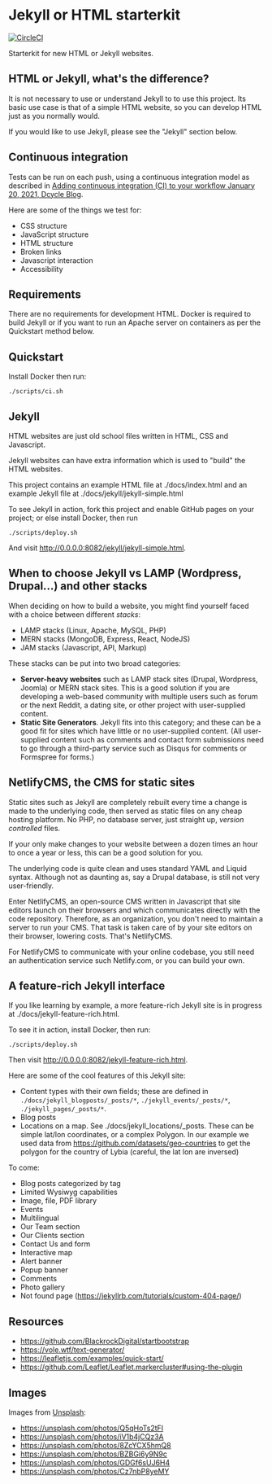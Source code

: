 Jekyll or HTML starterkit
=====

[![CircleCI](https://circleci.com/gh/dcycle/starterkit-jekyll/tree/master.svg?style=svg)](https://circleci.com/gh/dcycle/starterkit-jekyll/tree/master)

Starterkit for new HTML or Jekyll websites.

HTML or Jekyll, what's the difference?
-----

It is not necessary to use or understand Jekyll to to use this project. Its basic use case is that of a simple HTML website, so you can develop HTML just as you normally would.

If you would like to use Jekyll, please see the "Jekyll" section below.

Continuous integration
-----

Tests can be run on each push, using a continuous integration model as described in [Adding continuous integration (CI) to your workflow
January 20, 2021, Dcycle Blog](https://blog.dcycle.com/blog/2021-01-20/ci/).

Here are some of the things we test for:

* CSS structure
* JavaScript structure
* HTML structure
* Broken links
* Javascript interaction
* Accessibility

Requirements
-----

There are no requirements for development HTML. Docker is required to build Jekyll or if you want to run an Apache server on containers as per the Quickstart method below.

Quickstart
-----

Install Docker then run:

    ./scripts/ci.sh

Jekyll
-----

HTML websites are just old school files written in HTML, CSS and Javascript.

Jekyll websites can have extra information which is used to "build" the HTML websites.

This project contains an example HTML file at ./docs/index.html and an example Jekyll file at ./docs/jekyll/jekyll-simple.html

To see Jekyll in action, fork this project and enable GitHub pages on your project; or else install Docker, then run

    ./scripts/deploy.sh

And visit http://0.0.0.0:8082/jekyll/jekyll-simple.html.

When to choose Jekyll vs LAMP (Wordpress, Drupal...) and other stacks
-----

When deciding on how to build a website, you might find yourself faced with a choice between different _stacks_:

* LAMP stacks (Linux, Apache, MySQL, PHP)
* MERN stacks (MongoDB, Express, React, NodeJS)
* JAM stacks (Javascript, API, Markup)

These stacks can be put into two broad categories:

* **Server-heavy websites** such as LAMP stack sites (Drupal, Wordpress, Joomla) or MERN stack sites. This is a good solution if you are developing a web-based community with multiple users such as forum or the next Reddit, a dating site, or other project with user-supplied content.
* **Static Site Generators**. Jekyll fits into this category; and these can be a good fit for sites which have little or no user-supplied content. (All user-supplied content such as comments and contact form submissions need to go through a third-party service such as Disqus for comments or Formspree for forms.)

NetlifyCMS, the CMS for static sites
-----

Static sites such as Jekyll are completely rebuilt every time a change is made to the underlying code, then served as static files on any cheap hosting platform. No PHP, no database server, just straight up, _version controlled_ files.

If your only make changes to your website between a dozen times an hour to once a year or less, this can be a good solution for you.

The underlying code is quite clean and uses standard YAML and Liquid syntax. Although not as daunting as, say a Drupal database, is still not very user-friendly.

Enter NetlifyCMS, an open-source CMS written in Javascript that site editors launch on their browsers and which communicates directly with the code repository. Therefore, as an organization, you don't need to maintain a server to run your CMS. That task is taken care of by your site editors on their browser, lowering costs. That's NetlifyCMS.

For NetlifyCMS to communicate with your online codebase, you still need an authentication service such Netlify.com, or you can build your own.

A feature-rich Jekyll interface
-----

If you like learning by example, a more feature-rich Jekyll site is in progress at ./docs/jekyll-feature-rich.html.

To see it in action, install Docker, then run:

    ./scripts/deploy.sh

Then visit http://0.0.0.0:8082/jekyll-feature-rich.html.

Here are some of the cool features of this Jekyll site:

* Content types with their own fields; these are defined in `./docs/jekyll_blogposts/_posts/*`, `./jekyll_events/_posts/*`, `./jekyll_pages/_posts/*`.
* Blog posts
* Locations on a map. See ./docs/jekyll_locations/_posts. These can be simple lat/lon coordinates, or a complex Polygon. In our example we used data from https://github.com/datasets/geo-countries to get the polygon for the country of Lybia (careful, the lat lon are inversed)

To come:

* Blog posts categorized by tag
* Limited Wysiwyg capabilities
* Image, file, PDF library
* Events
* Multilingual
* Our Team section
* Our Clients section
* Contact Us and form
* Interactive map
* Alert banner
* Popup banner
* Comments
* Photo gallery
* Not found page (https://jekyllrb.com/tutorials/custom-404-page/)

Resources
-----

* https://github.com/BlackrockDigital/startbootstrap
* https://vole.wtf/text-generator/
* https://leafletjs.com/examples/quick-start/
* https://github.com/Leaflet/Leaflet.markercluster#using-the-plugin

Images
-----

Images from [Unsplash](https://unsplash.com):

* https://unsplash.com/photos/Q5qHoTs2tFI
* https://unsplash.com/photos/iV1b4jCQz3A
* https://unsplash.com/photos/8ZcYCX5hmQ8
* https://unsplash.com/photos/BZBGi6y9N9c
* https://unsplash.com/photos/GDGf6sUJ6H4
* https://unsplash.com/photos/Cz7nbP8yeMY
